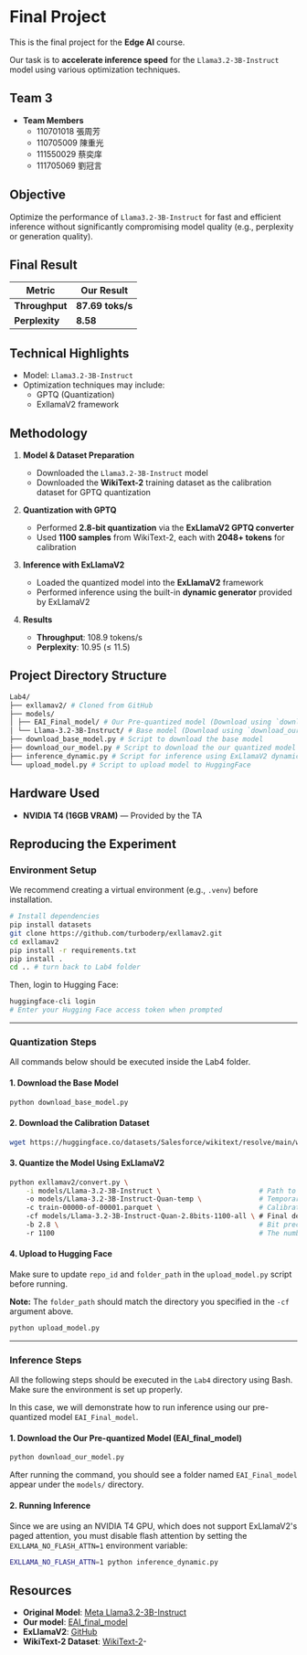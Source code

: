 # Final Project

This is the final project for the **Edge AI** course.

Our task is to **accelerate inference speed** for the `Llama3.2-3B-Instruct` model using various optimization techniques.

## Team 3
- **Team Members**
  - 110701018 張周芳
  - 110705009 陳重光
  - 111550029 蔡奕庠
  - 111705069 劉冠言

## Objective

Optimize the performance of `Llama3.2-3B-Instruct` for fast and efficient inference without significantly compromising model quality (e.g., perplexity or generation quality).

## Final Result

| Metric | Our Result |
|--------|------------|
| **Throughput** | **87.69 toks/s** |
| **Perplexity** | **8.58** |
## Technical Highlights

- Model: `Llama3.2-3B-Instruct`
- Optimization techniques may include:
  - GPTQ (Quantization)
  - ExllamaV2 framework

##  Methodology

1. **Model & Dataset Preparation**  
   - Downloaded the `Llama3.2-3B-Instruct` model  
   - Downloaded the **WikiText-2** training dataset as the calibration dataset for GPTQ quantization

2. **Quantization with GPTQ**  
   - Performed **2.8-bit quantization** via the **ExLlamaV2 GPTQ converter**  
   - Used **1100 samples** from WikiText-2, each with **2048+ tokens** for calibration  

3. **Inference with ExLlamaV2**  
   - Loaded the quantized model into the **ExLlamaV2** framework
   - Performed inference using the built-in **dynamic generator** provided by ExLlamaV2

4. **Results**  
   - **Throughput**: 108.9 tokens/s
   - **Perplexity**: 10.95 (≤ 11.5)

## Project Directory Structure
```bash
Lab4/
├── exllamav2/ # Cloned from GitHub
├── models/
│ ├── EAI_Final_model/ # Our Pre-quantized model (Download using `download_base_model.py`)
│ └── Llama-3.2-3B-Instruct/ # Base model (Download using `download_our_model.py`)
├── download_base_model.py # Script to download the base model
├── download_our_model.py # Script to download the our quantized model (EAL_final_model)
├── inference_dynamic.py # Script for inference using ExLlamaV2 dynamic generator
└── upload_model.py # Script to upload model to HuggingFace
```

## Hardware Used
- **NVIDIA T4 (16GB VRAM)** — Provided by the TA

## Reproducing the Experiment

### Environment Setup
We recommend creating a virtual environment (e.g., `.venv`) before installation.
```bash
# Install dependencies
pip install datasets
git clone https://github.com/turboderp/exllamav2.git
cd exllamav2
pip install -r requirements.txt
pip install .
cd .. # turn back to Lab4 folder
```
Then, login to Hugging Face:
```bash
huggingface-cli login
# Enter your Hugging Face access token when prompted
```
-------
### Quantization Steps
All commands below should be executed inside the Lab4 folder.

#### 1. Download the Base Model
```bash
python download_base_model.py
```

#### 2. Download the Calibration Dataset
```bash
wget https://huggingface.co/datasets/Salesforce/wikitext/resolve/main/wikitext-2-raw-v1/train-00000-of-00001.parquet
```

#### 3. Quantize the Model Using ExLlamaV2
```bash
python exllamav2/convert.py \
    -i models/Llama-3.2-3B-Instruct \                        # Path to the original (non-quantized) LLaMA model
    -o models/Llama-3.2-3B-Instruct-Quan-temp \              # Temporary output directory for intermediate quantization results
    -c train-00000-of-00001.parquet \                        # Calibration dataset used for quantization (in .parquet format)
    -cf models/Llama-3.2-3B-Instruct-Quan-2.8bits-1100-all \ # Final destination folder to store the fully quantized model
    -b 2.8 \                                                 # Bit precision for quantization (2.8 bits in this case)
    -r 1100                                                  # The number of sample used in quantization; affects accuracy vs. efficiency tradeoff
```

#### 4. Upload to Hugging Face
Make sure to update `repo_id` and `folder_path` in the `upload_model.py` script before running.

**Note:** The `folder_path` should match the directory you specified in the `-cf` argument above.
```bash
python upload_model.py
```
-------
### Inference Steps
All the following steps should be executed in the `Lab4` directory using Bash. Make sure the environment is set up properly. 

In this case, we will demonstrate how to run inference using our pre-quantized model `EAI_Final_model`.

#### 1. Download the Our Pre-quantized Model (EAI_final_model)
```bash
python download_our_model.py
```
After running the command, you should see a folder named `EAI_Final_model` appear under the `models/` directory.

#### 2. Running Inference
Since we are using an NVIDIA T4 GPU, which does not support ExLlamaV2's paged attention,
you must disable flash attention by setting the `EXLLAMA_NO_FLASH_ATTN=1` environment variable:
```bash
EXLLAMA_NO_FLASH_ATTN=1 python inference_dynamic.py
```
## Resources
- **Original Model**: [Meta Llama3.2-3B-Instruct](https://huggingface.co/meta-llama/Llama-3.2-3B-Instruct)
- **Our model**: [EAI_final_model](https://huggingface.co/Fang77777/EAI_Final_model)
- **ExLlamaV2**: [GitHub](https://github.com/turboderp/exllamav2)
- **WikiText-2 Dataset**:  [WikiText-2](https://huggingface.co/datasets/Salesforce/wikitext)- 

